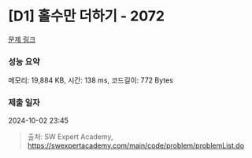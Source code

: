 # [D1] 홀수만 더하기 - 2072 

[문제 링크](https://swexpertacademy.com/main/code/problem/problemDetail.do?contestProbId=AV5QSEhaA5sDFAUq) 

### 성능 요약

메모리: 19,884 KB, 시간: 138 ms, 코드길이: 772 Bytes

### 제출 일자

2024-10-02 23:45



> 출처: SW Expert Academy, https://swexpertacademy.com/main/code/problem/problemList.do